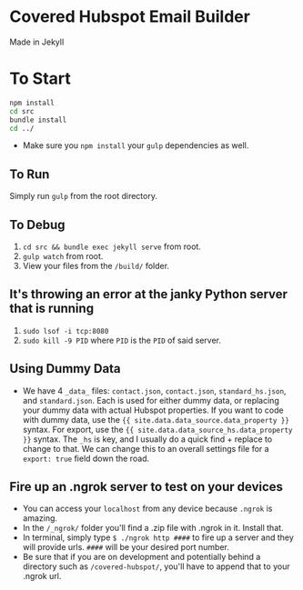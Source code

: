 # Covered Hubspot Email Builder
Made in Jekyll

# To Start
```bash
npm install
cd src
bundle install
cd ../
```
- Make sure you `npm install` your `gulp` dependencies as well.

## To Run
Simply run `gulp` from the root directory.

## To Debug
1. `cd src && bundle exec jekyll serve` from root.
2. `gulp watch` from root.
3. View your files from the `/build/` folder.

## It's throwing an error at the janky Python server that is running
1. `sudo lsof -i tcp:8080`
2. `sudo kill -9 PID` where `PID` is the `PID` of said server.

## Using Dummy Data
- We have 4 `_data_` files: `contact.json`, `contact.json`, `standard_hs.json`, and `standard.json`. Each is used for either dummy data, or replacing your dummy data with actual Hubspot properties. If you want to code with dummy data, use the `{{ site.data.data_source.data_property }}` syntax. For export, use the `{{ site.data.data_source_hs.data_property }}` syntax. The `_hs` is key, and I usually do a quick find + replace to change to that. We can change this to an overall settings file for a `export: true` field down the road.

## Fire up an .ngrok server to test on your devices
  - You can access your ```localhost``` from any device because ```.ngrok``` is amazing.
  - In the ```/_ngrok/``` folder you'll find a .zip file with .ngrok in it. Install that.
  - In terminal, simply type ```$ ./ngrok http ####``` to fire up a server and they will provide urls. `####` will be your desired port number.
  - Be sure that if you are on development and potentially behind a directory such as ```/covered-hubspot/```, you'll have to append that to your .ngrok url.